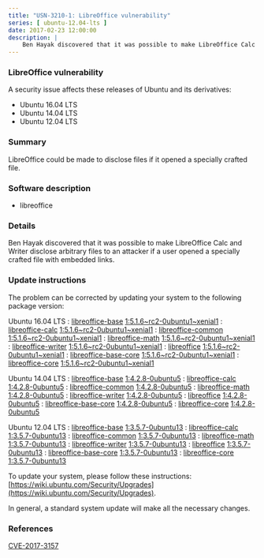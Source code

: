```yaml
---
title: "USN-3210-1: LibreOffice vulnerability"
series: [ ubuntu-12.04-lts ]
date: 2017-02-23 12:00:00
description: |
    Ben Hayak discovered that it was possible to make LibreOffice Calc and Writer disclose arbitrary files to an attacker if a user opened a specially crafted file with embedded links. 
--- 
```

 
### LibreOffice vulnerability

A security issue affects these releases of Ubuntu and its derivatives:

* Ubuntu 16.04 LTS
* Ubuntu 14.04 LTS
* Ubuntu 12.04 LTS

### Summary

LibreOffice could be made to disclose files if it opened a specially crafted file.

### Software description

* libreoffice 

### Details

Ben Hayak discovered that it was possible to make LibreOffice Calc and Writer disclose arbitrary files to an attacker if a user opened a specially crafted file with embedded links. 

### Update instructions

The problem can be corrected by updating your system to the following package version:

Ubuntu 16.04 LTS
 : [libreoffice-base](https://launchpad.net/ubuntu/+source/libreoffice) <span> [1:5.1.6~rc2-0ubuntu1~xenial1](https://launchpad.net/ubuntu/+source/libreoffice/1:5.1.6~rc2-0ubuntu1~xenial1) </span> 
 : [libreoffice-calc](https://launchpad.net/ubuntu/+source/libreoffice) <span> [1:5.1.6~rc2-0ubuntu1~xenial1](https://launchpad.net/ubuntu/+source/libreoffice/1:5.1.6~rc2-0ubuntu1~xenial1) </span> 
 : [libreoffice-common](https://launchpad.net/ubuntu/+source/libreoffice) <span> [1:5.1.6~rc2-0ubuntu1~xenial1](https://launchpad.net/ubuntu/+source/libreoffice/1:5.1.6~rc2-0ubuntu1~xenial1) </span> 
 : [libreoffice-math](https://launchpad.net/ubuntu/+source/libreoffice) <span> [1:5.1.6~rc2-0ubuntu1~xenial1](https://launchpad.net/ubuntu/+source/libreoffice/1:5.1.6~rc2-0ubuntu1~xenial1) </span> 
 : [libreoffice-writer](https://launchpad.net/ubuntu/+source/libreoffice) <span> [1:5.1.6~rc2-0ubuntu1~xenial1](https://launchpad.net/ubuntu/+source/libreoffice/1:5.1.6~rc2-0ubuntu1~xenial1) </span> 
 : [libreoffice](https://launchpad.net/ubuntu/+source/libreoffice) <span> [1:5.1.6~rc2-0ubuntu1~xenial1](https://launchpad.net/ubuntu/+source/libreoffice/1:5.1.6~rc2-0ubuntu1~xenial1) </span> 
 : [libreoffice-base-core](https://launchpad.net/ubuntu/+source/libreoffice) <span> [1:5.1.6~rc2-0ubuntu1~xenial1](https://launchpad.net/ubuntu/+source/libreoffice/1:5.1.6~rc2-0ubuntu1~xenial1) </span> 
 : [libreoffice-core](https://launchpad.net/ubuntu/+source/libreoffice) <span> [1:5.1.6~rc2-0ubuntu1~xenial1](https://launchpad.net/ubuntu/+source/libreoffice/1:5.1.6~rc2-0ubuntu1~xenial1) </span> 

Ubuntu 14.04 LTS
 : [libreoffice-base](https://launchpad.net/ubuntu/+source/libreoffice) <span> [1:4.2.8-0ubuntu5](https://launchpad.net/ubuntu/+source/libreoffice/1:4.2.8-0ubuntu5) </span> 
 : [libreoffice-calc](https://launchpad.net/ubuntu/+source/libreoffice) <span> [1:4.2.8-0ubuntu5](https://launchpad.net/ubuntu/+source/libreoffice/1:4.2.8-0ubuntu5) </span> 
 : [libreoffice-common](https://launchpad.net/ubuntu/+source/libreoffice) <span> [1:4.2.8-0ubuntu5](https://launchpad.net/ubuntu/+source/libreoffice/1:4.2.8-0ubuntu5) </span> 
 : [libreoffice-math](https://launchpad.net/ubuntu/+source/libreoffice) <span> [1:4.2.8-0ubuntu5](https://launchpad.net/ubuntu/+source/libreoffice/1:4.2.8-0ubuntu5) </span> 
 : [libreoffice-writer](https://launchpad.net/ubuntu/+source/libreoffice) <span> [1:4.2.8-0ubuntu5](https://launchpad.net/ubuntu/+source/libreoffice/1:4.2.8-0ubuntu5) </span> 
 : [libreoffice](https://launchpad.net/ubuntu/+source/libreoffice) <span> [1:4.2.8-0ubuntu5](https://launchpad.net/ubuntu/+source/libreoffice/1:4.2.8-0ubuntu5) </span> 
 : [libreoffice-base-core](https://launchpad.net/ubuntu/+source/libreoffice) <span> [1:4.2.8-0ubuntu5](https://launchpad.net/ubuntu/+source/libreoffice/1:4.2.8-0ubuntu5) </span> 
 : [libreoffice-core](https://launchpad.net/ubuntu/+source/libreoffice) <span> [1:4.2.8-0ubuntu5](https://launchpad.net/ubuntu/+source/libreoffice/1:4.2.8-0ubuntu5) </span> 

Ubuntu 12.04 LTS
 : [libreoffice-base](https://launchpad.net/ubuntu/+source/libreoffice) <span> [1:3.5.7-0ubuntu13](https://launchpad.net/ubuntu/+source/libreoffice/1:3.5.7-0ubuntu13) </span> 
 : [libreoffice-calc](https://launchpad.net/ubuntu/+source/libreoffice) <span> [1:3.5.7-0ubuntu13](https://launchpad.net/ubuntu/+source/libreoffice/1:3.5.7-0ubuntu13) </span> 
 : [libreoffice-common](https://launchpad.net/ubuntu/+source/libreoffice) <span> [1:3.5.7-0ubuntu13](https://launchpad.net/ubuntu/+source/libreoffice/1:3.5.7-0ubuntu13) </span> 
 : [libreoffice-math](https://launchpad.net/ubuntu/+source/libreoffice) <span> [1:3.5.7-0ubuntu13](https://launchpad.net/ubuntu/+source/libreoffice/1:3.5.7-0ubuntu13) </span> 
 : [libreoffice-writer](https://launchpad.net/ubuntu/+source/libreoffice) <span> [1:3.5.7-0ubuntu13](https://launchpad.net/ubuntu/+source/libreoffice/1:3.5.7-0ubuntu13) </span> 
 : [libreoffice](https://launchpad.net/ubuntu/+source/libreoffice) <span> [1:3.5.7-0ubuntu13](https://launchpad.net/ubuntu/+source/libreoffice/1:3.5.7-0ubuntu13) </span> 
 : [libreoffice-base-core](https://launchpad.net/ubuntu/+source/libreoffice) <span> [1:3.5.7-0ubuntu13](https://launchpad.net/ubuntu/+source/libreoffice/1:3.5.7-0ubuntu13) </span> 
 : [libreoffice-core](https://launchpad.net/ubuntu/+source/libreoffice) <span> [1:3.5.7-0ubuntu13](https://launchpad.net/ubuntu/+source/libreoffice/1:3.5.7-0ubuntu13) </span> 

To update your system, please follow these instructions: [https://wiki.ubuntu.com/Security/Upgrades](https://wiki.ubuntu.com/Security/Upgrades).

In general, a standard system update will make all the necessary changes. 

### References

 [CVE-2017-3157](http://people.ubuntu.com/~ubuntu-security/cve/CVE-2017-3157)
 
